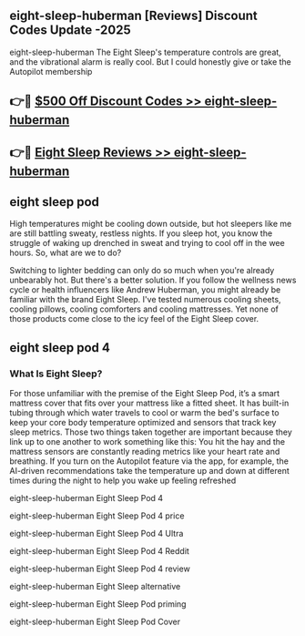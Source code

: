 ## eight-sleep-huberman [Reviews​] Discount Codes Update -2025

eight-sleep-huberman The Eight Sleep's temperature controls are great, and the vibrational alarm is really cool. But I could honestly give or take the Autopilot membership

## 👉🔴 [$500 Off Discount Codes >> eight-sleep-huberman](http://download.freeplayer.one?title=eight-sleep-huberman&ref=18-ES)

## 👉🔴 [Eight Sleep Reviews >> eight-sleep-huberman](http://download.freeplayer.one?title=eight-sleep-huberman&ref=18-ES)

## eight sleep pod

High temperatures might be cooling down outside, but hot sleepers like me are still battling sweaty, restless nights. If you sleep hot, you know the struggle of waking up drenched in sweat and trying to cool off in the wee hours. So, what are we to do?

Switching to lighter bedding can only do so much when you're already unbearably hot. But there's a better solution. If you follow the wellness news cycle or health influencers like Andrew Huberman, you might already be familiar with the brand Eight Sleep. I've tested numerous cooling sheets, cooling pillows, cooling comforters and cooling mattresses. Yet none of those products come close to the icy feel of the Eight Sleep cover.

## eight sleep pod 4

### What Is Eight Sleep?

For those unfamiliar with the premise of the Eight Sleep Pod, it’s a smart mattress cover that fits over your mattress like a fitted sheet. It has built-in tubing through which water travels to cool or warm the bed's surface to keep your core body temperature optimized and sensors that track key sleep metrics. Those two things taken together are important because they link up to one another to work something like this: You hit the hay and the mattress sensors are constantly reading metrics like your heart rate and breathing. If you turn on the Autopilot feature via the app, for example, the AI-driven recommendations take the temperature up and down at different times during the night to help you wake up feeling refreshed

eight-sleep-huberman Eight Sleep Pod 4

eight-sleep-huberman Eight Sleep Pod 4 price

eight-sleep-huberman Eight Sleep Pod 4 Ultra

eight-sleep-huberman Eight Sleep Pod 4 Reddit

eight-sleep-huberman Eight Sleep Pod 4 review

eight-sleep-huberman Eight Sleep alternative

eight-sleep-huberman Eight Sleep Pod priming

eight-sleep-huberman Eight Sleep Pod Cover